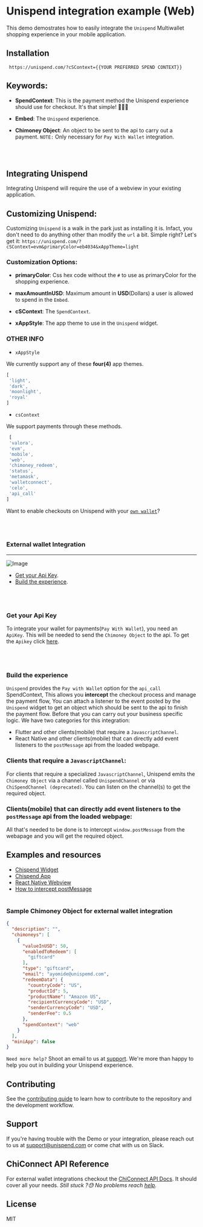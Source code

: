 # Unispend integration example (Web)

This demo demostrates how to easily integrate the `Unispend` Multiwallet shopping experience in your mobile application.

## Installation

```
 https://unispend.com/?cSContext={{YOUR PREFERRED SPEND CONTEXT}}
```

## Keywords:

- __SpendContext__: This is the payment method the Unispend experience should use for checkout. It's that simple! 🚀🚀🚀

- __Embed__: The `Unispend` experience.

- __Chimoney Object__: An object to be sent to the api to carry out a payment. `NOTE:` Only necessary for `Pay With Wallet` integration.


<br></br>
## Integrating Unispend

Integrating Unispend will require the use of a webview in your existing application. 

## Customizing Unispend:

Customizing `Unispend` is a walk in the park just as installing it is. Infact, you don't need to do anything other than modify the `url` a bit. Simple right? Let's get it: `https://unispend.com/?cSContext=evm&primaryColor=eb4034&xAppTheme=light`



### Customization Options:

- __primaryColor__: Css hex code without the `#` to use as primaryColor for the shopping experience.

- __maxAmountInUSD__: Maximum amount in __USD__(Dollars) a user is allowed to spend in the `Embed`.
- __cSContext__: The `SpendContext`.
- __xAppStyle__: The app theme to use in the `Unispend` widget.

### OTHER INFO

- `xAppStyle`

We currently support any of these __four(4)__ app themes.

```js
[
 'light',
 'dark', 
 'moonlight',
 'royal'
]
```

- `csContext`

We support payments through these methods.

```js
 [
 'valora', 
 'evm', 
 'mobile',
 'web', 
 'chimoney_redeem',
 'status', 
 'metamask',
 'walletconnect',
 'celo',
 'api_call'
]
```

Want to enable checkouts on Unispend with your [`own wallet`](#ext_wallet)?

<br></br>

### <a name="ext_wallet"></a> **External wallet Integration**

---
![Image](/screenshots/pay_with_wallet.png)

- [Get your Api Key](https://chimoney.readme.io/reference/sandbox-environment).
- [Build the experience](#integrate_ext_wallet).

<br></br>
### <a name="get_api_key"></a>  **Get your Api Key**

To integrate your wallet for payments(`Pay With Wallet`), you need an `ApiKey`. This will be needed to send the `Chimoney Object` to the api.
To get the `Apikey` click [here](https://chimoney.readme.io/reference/sandbox-environment).

<br></br>
### <a name="integrate_ext_wallet"></a>  **Build the experience**

`Unispend` provides the `Pay with Wallet` option for the `api_call` SpendContext, This allows you __intercept__ the checkout process and manage the payment flow, You can attach a listener to the event posted by the `Unispend` widget to get an object which should be sent to the api to finish the payment flow. Before that you can carry out your business specific logic. We have two categories for this integration:

- Flutter and other clients(mobile) that require a `JavascriptChannel`.
- React Native and other clients(mobile) that can directly add event listeners to the `postMessage` api from the loaded webpage.


### Clients that require a `JavascriptChannel`:
For clients that require a specialized `JavascriptChannel`, Unispend emits the `Chimoney Object` via a channel called `UnispendChannel` or via `ChiSpendChannel (deprecated)`. You can listen on the channel(s) to get the required object.

### Clients(mobile) that can directly add event listeners to the `postMessage` api from the loaded webpage:
All that's needed to be done is to intercept `window.postMessage` from the webapage and you will get the required object.

## Examples and resources
- [Chispend Widget](https://github.com/Chimoney/chimoney-community-projects/tree/main/submissions/chispend_widget)
- [Chispend App](https://github.com/Chimoney/chimoney-community-projects/tree/main/submissions/chispend_app)
- [React Native Webview](https://reactnative.dev/docs/0.61/webview)
- [How to intercept postMessage](https://stackoverflow.com/questions/68334181/how-to-use-postmessage-in-a-react-native-webview)
<br></br>
### Sample Chimoney Object for external wallet integration

```json
{
  "description": "",
  "chimoneys": [
    {
      "valueInUSD": 50,
      "enabledToRedeem": [
        "giftcard"
      ],
      "type": "giftcard",
      "email": "ayomide@unispemd.com",
      "redeemData": {
        "countryCode": "US",
        "productId": 5,
        "productName": "Amazon US",
        "recipientCurrencyCode": "USD",
        "senderCurrencyCode": "USD",
        "senderFee": 0.5
      },
      "spendContext": "web"
    }
  ],
  "miniApp": false
}
```


`Need more help?`
Shoot an email to us at  [support](mailto:support@unispend.com). We're more than happy to help you out in building your Unispend experience.

## Contributing

See the [contributing guide](CONTRIBUTING.md) to learn how to contribute to the repository and the development workflow.

## Support

If you're having trouble with the Demo or your integration, please reach out to us at <support@unispend.com> or come chat with us on Slack.

## ChiConnect API Reference

For external wallet integrations checkout the [ChiConnect API Docs](https://chimoney.readme.io). It should cover all your needs. _Still stuck ?😓 No problems reach [help](mailto:support@unispend.com)._ 

## License

MIT
